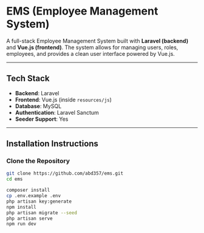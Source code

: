 # EMS (Employee Management System)

A full-stack Employee Management System built with **Laravel (backend)** and **Vue.js (frontend)**. The system allows for managing users, roles, employees, and provides a clean user interface powered by Vue.js.

---

## Tech Stack

- **Backend**: Laravel
- **Frontend**: Vue.js (inside `resources/js`)
- **Database**: MySQL
- **Authentication**: Laravel Sanctum
- **Seeder Support**: Yes

---

## Installation Instructions

### Clone the Repository

```bash
git clone https://github.com/abd357/ems.git
cd ems

composer install
cp .env.example .env
php artisan key:generate
npm install
php artisan migrate --seed
php artisan serve
npm run dev